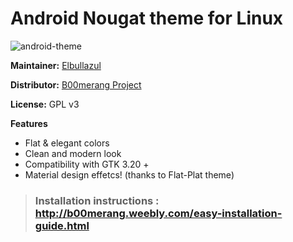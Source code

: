 # Android Nougat theme for Linux

![android-theme](http://b00merang.weebly.com/uploads/1/6/8/1/16813022/screenshot-2017-02-12-15-38-58_1_orig.png)

**Maintainer:** [Elbullazul](https://github.com/elbullazul)

**Distributor:** [B00merang Project](https://github.com/B00merang-Project)

**License:** GPL v3

**Features**
- Flat & elegant colors 
- Clean and modern look
- Compatibility with GTK 3.20 +
- Material design effetcs! (thanks to Flat-Plat theme)
 
> ### Installation instructions : http://b00merang.weebly.com/easy-installation-guide.html
